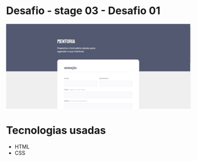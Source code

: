 # Desafio - stage 03 - Desafio 01

![send email](/images/app.jpeg)

# Tecnologias usadas

- HTML
- CSS